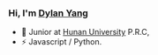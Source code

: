 ### Hi, I'm [Dylan Yang](https://kreios.gitee.io)

- 🍻 Junior at [Hunan University](https://www.hnu.edu.cn/) P.R.C,
- ⚡ Javascript / Python.
